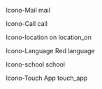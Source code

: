Icono-Mail
<span class="material-symbols-outlined">
mail
</span>

Icono-Call
<span class="material-symbols-outlined">
call
</span>

Icono-location on
<span class="material-symbols-outlined">
location_on
</span>

Icono-Language Red
<span class="material-symbols-outlined">
language
</span>

Icono-school
<span class="material-symbols-outlined">
school
</span>

Icono-Touch App
<span class="material-symbols-outlined">
touch_app
</span>
